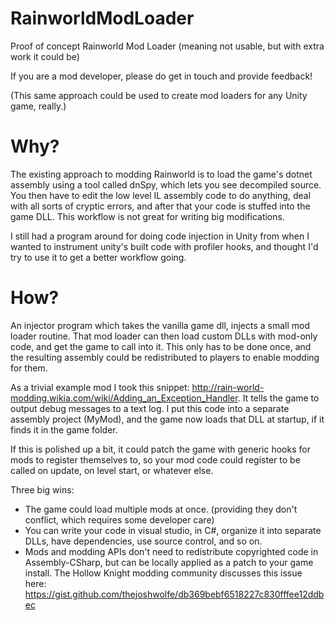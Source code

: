 # RainworldModLoader
Proof of concept Rainworld Mod Loader (meaning not usable, but with extra work it could be)

If you are a mod developer, please do get in touch and provide feedback!

(This same approach could be used to create mod loaders for any Unity game, really.)

# Why?

The existing approach to modding Rainworld is to load the game's dotnet assembly using a tool called dnSpy, which lets you see decompiled source. You then have to edit the low level IL assembly code to do anything, deal with all sorts of cryptic errors, and after that your code is stuffed into the game DLL. This workflow is not great for writing big modifications.

I still had a program around for doing code injection in Unity from when I wanted to instrument unity's built code with profiler hooks, and thought I'd try to use it to get a better workflow going.

# How?

An injector program which takes the vanilla game dll, injects a small mod loader routine. That mod loader can then load custom DLLs with mod-only code, and get the game to call into it. This only has to be done once, and the resulting assembly could be redistributed to players to enable modding for them.

As a trivial example mod I took this snippet: http://rain-world-modding.wikia.com/wiki/Adding_an_Exception_Handler.
It tells the game to output debug messages to a text log. I put this code into a separate assembly project (MyMod), and the game now loads that DLL at startup, if it finds it in the game folder.

If this is polished up a bit, it could patch the game with generic hooks for mods to register themselves to, so your mod code could register to be called on update, on level start, or whatever else. 

Three big wins:

- The game could load multiple mods at once. (providing they don't conflict, which requires some developer care)
- You can write your code in visual studio, in C#, organize it into separate DLLs, have dependencies, use source control, and so on.
- Mods and modding APIs don't need to redistribute copyrighted code in Assembly-CSharp, but can be locally applied as a patch to your game install. The Hollow Knight modding community discusses this issue here: https://gist.github.com/thejoshwolfe/db369bebf6518227c830fffee12ddbec
